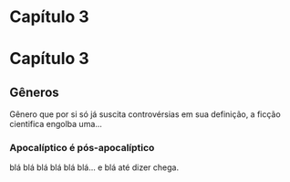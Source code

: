 # Capítulo 3

# Capítulo 3

## Gêneros

Gênero que por si só já suscita controvérsias em sua definição, a ficção cientifica engolba uma...

### Apocalíptico é pós-apocalíptico

blá blá blá blá blá blá... e blá até dizer chega.
